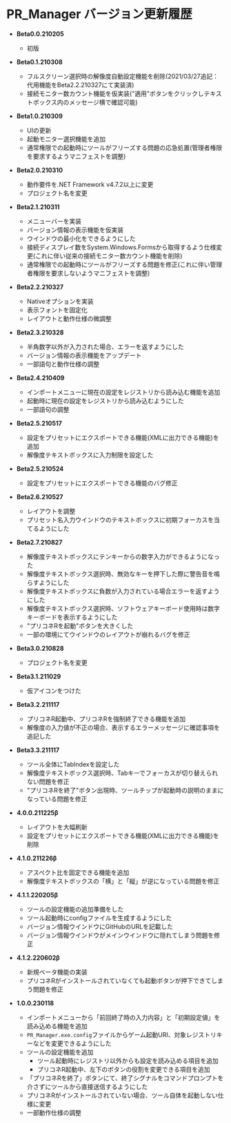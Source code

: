 # PR_Manager バージョン更新履歴

- **Beta0.0.210205**
	- 初版

- **Beta0.1.210308**
	- フルスクリーン選択時の解像度自動設定機能を削除(2021/03/27追記：代用機能をBeta2.2.210327にて実装済)
	- 接続モニター数カウント機能を仮実装("適用"ボタンをクリックしテキストボックス内のメッセージ横で確認可能)

- **Beta1.0.210309**
	- UIの更新
	- 起動モニター選択機能を追加
	- 通常権限での起動時にツールがフリーズする問題の応急処置(管理者権限を要求するようマニフェストを調整)

- **Beta2.0.210310**
	- 動作要件を.NET Framework v4.7.2以上に変更
	- プロジェクト名を変更

- **Beta2.1.210311**
	- メニューバーを実装
	- バージョン情報の表示機能を仮実装
	- ウインドウの最小化をできるようにした
	- 接続ディスプレイ数をSystem.Windows.Formsから取得するよう仕様変更(これに伴い従来の接続モニター数カウント機能を削除)
	- 通常権限での起動時にツールがフリーズする問題を修正(これに伴い管理者権限を要求しないようマニフェストを調整)

- **Beta2.2.210327**
	- Nativeオプションを実装
	- 表示フォントを固定化
	- レイアウトと動作仕様の微調整

- **Beta2.3.210328**
	- 半角数字以外が入力された場合、エラーを返すようにした
	- バージョン情報の表示機能をアップデート
	- 一部語句と動作仕様の調整

- **Beta2.4.210409**
	- インポートメニューに現在の設定をレジストリから読み込む機能を追加
	- 起動時に現在の設定をレジストリから読み込むようにした
	- 一部語句の調整

- **Beta2.5.210517**
	- 設定をプリセットにエクスポートできる機能(XMLに出力できる機能)を追加
	- 解像度テキストボックスに入力制限を設定した

- **Beta2.5.210524**
	- 設定をプリセットにエクスポートできる機能のバグ修正

- **Beta2.6.210527**
	- レイアウトを調整
	- プリセット名入力ウインドウのテキストボックスに初期フォーカスを当てるようにした

- **Beta2.7.210827**
	- 解像度テキストボックスにテンキーからの数字入力ができるようになった
	- 解像度テキストボックス選択時、無効なキーを押下した際に警告音を鳴らすようにした
	- 解像度テキストボックスに負数が入力されている場合エラーを返すようにした
	- 解像度テキストボックス選択時、ソフトウェアキーボード使用時は数字キーボードを表示するようにした
	- "プリコネRを起動"ボタンを大きくした
	- 一部の環境にてウインドウのレイアウトが崩れるバグを修正

- **Beta3.0.210828**
	- プロジェクト名を変更

- **Beta3.1.211029**
	- 仮アイコンをつけた

- **Beta3.2.211117**
	- プリコネR起動中、プリコネRを強制終了できる機能を追加
	- 解像度の入力値が不正の場合、表示するエラーメッセージに確認事項を追記した

- **Beta3.3.211117**
	- ツール全体にTabIndexを設定した
	- 解像度テキストボックス選択時、Tabキーでフォーカスが切り替えられない問題を修正
	- "プリコネRを終了"ボタン出現時、ツールチップが起動時の説明のままになっている問題を修正

- **4.0.0.211225β**
	- レイアウトを大幅刷新
	- 設定をプリセットにエクスポートできる機能(XMLに出力できる機能)を削除

- **4.1.0.211226β**
	- アスペクト比を固定できる機能を追加
	- 解像度テキストボックスの「横」と「縦」が逆になっている問題を修正

- **4.1.1.220205β**
	- ツールの設定機能の追加準備をした
	- ツール起動時にconfigファイルを生成するようにした
	- バージョン情報ウインドウにGitHubのURLを記載した
	- バージョン情報ウインドウがメインウインドウに隠れてしまう問題を修正

- **4.1.2.220602β**
	- 新規ベータ機能の実装
	- プリコネRがインストールされていなくても起動ボタンが押下できてしまう問題を修正

- **1.0.0.230118**
	- インポートメニューから「前回終了時の入力内容」と「初期設定値」を読み込める機能を追加
	- `PR_Manager.exe.config`ファイルからゲーム起動URI、対象レジストリキーなどを変更できるようにした
	- ツールの設定機能を追加
	  - ツール起動時にレジストリ以外からも設定を読み込める項目を追加
	  - プリコネR起動中、左下のボタンの役割を変更できる項目を追加
	- 「プリコネRを終了」ボタンにて、終了シグナルをコマンドプロンプトを介さずにツールから直接送信するようにした
	- プリコネRがインストールされていない場合、ツール自体を起動しない仕様に変更
	- 一部動作仕様の調整
